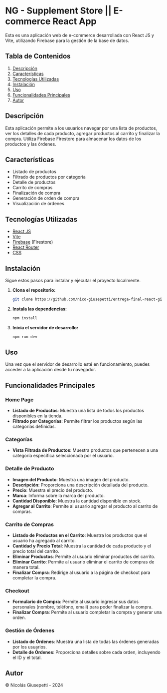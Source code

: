 # NG - Supplement Store || E-commerce React App

Esta es una aplicación web de e-commerce desarrollada con React JS y Vite, utilizando Firebase para la gestión de la base de datos.

## Tabla de Contenidos

1. [Descripción](#descripción)
2. [Características](#características)
3. [Tecnologías Utilizadas](#tecnologías-utilizadas)
4. [Instalación](#instalación)
5. [Uso](#uso)
6. [Funcionalidades Principales](#funcionalidades-principales)
7. [Autor](#autor)

## Descripción

Esta aplicación permite a los usuarios navegar por una lista de productos, ver los detalles de cada producto, agregar productos al carrito y finalizar la compra. Utiliza Firebase Firestore para almacenar los datos de los productos y las órdenes.

## Características

- Listado de productos
- Filtrado de productos por categoría
- Detalle de productos
- Carrito de compras
- Finalización de compra
- Generación de orden de compra
- Visualización de órdenes

## Tecnologías Utilizadas

- [React JS](https://reactjs.org/)
- [Vite](https://vitejs.dev/)
- [Firebase](https://firebase.google.com/) (Firestore)
- [React Router](https://reactrouter.com/)
- [CSS](https://developer.mozilla.org/es/docs/Web/CSS)
## Instalación

Sigue estos pasos para instalar y ejecutar el proyecto localmente.

1. **Clona el repositorio:**

   ```bash
   git clone https://github.com/nico-giusepetti/entrega-final-react-giusepetti.git

2. **Instala las dependencias:**

   ```bash
   npm install

3. **Inicia el servidor de desarrollo:**

   ```bash
   npm run dev

## Uso

Una vez que el servidor de desarrollo esté en funcionamiento, puedes acceder a la aplicación desde tu navegador. 

## Funcionalidades Principales

### Home Page

- **Listado de Productos**: Muestra una lista de todos los productos disponibles en la tienda.
- **Filtrado por Categorías**: Permite filtrar los productos según las categorías definidas.

### Categorías

- **Vista Filtrada de Productos**: Muestra productos que pertenecen a una categoría específica seleccionada por el usuario.

### Detalle de Producto

- **Imagen del Producto**: Muestra una imagen del producto.
- **Descripción**: Proporciona una descripción detallada del producto.
- **Precio**: Muestra el precio del producto.
- **Marca**: Informa sobre la marca del producto.
- **Cantidad Disponible**: Muestra la cantidad disponible en stock.
- **Agregar al Carrito**: Permite al usuario agregar el producto al carrito de compras.

### Carrito de Compras

- **Listado de Productos en el Carrito**: Muestra los productos que el usuario ha agregado al carrito.
- **Cantidad y Precio Total**: Muestra la cantidad de cada producto y el precio total del carrito.
- **Eliminar Productos**: Permite al usuario eliminar productos del carrito.
- **Eliminar Carrito**: Permite al usuario eliminar el carrito de compras de manera total.
- **Finalizar Compra**: Redirige al usuario a la página de checkout para completar la compra.

### Checkout

- **Formulario de Compra**: Permite al usuario ingresar sus datos personales (nombre, teléfono, email) para poder finalizar la compra.
- **Finalizar Compra**: Permite al usuario completar la compra y generar una orden.

### Gestión de Órdenes

- **Listado de Órdenes**: Muestra una lista de todas las órdenes generadas por los usuarios.
- **Detalle de Órdenes**: Proporciona detalles sobre cada orden, incluyendo el ID y el total.

## Autor
© Nicolás Giusepetti - 2024


